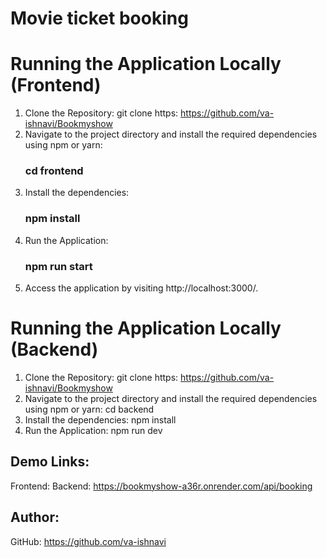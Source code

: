 # Movie ticket booking
# Running the Application Locally (Frontend)
1. Clone the Repository: git clone https: https://github.com/va-ishnavi/Bookmyshow
3. Navigate to the project directory and install the required dependencies using npm or yarn:
   ### cd frontend
4. Install the dependencies:
   ### npm install
5. Run the Application: 
   ### npm run start
6. Access the application by visiting http://localhost:3000/.
   
# Running the Application Locally (Backend)
1. Clone the Repository:
   git clone https: https://github.com/va-ishnavi/Bookmyshow
2. Navigate to the project directory and install the required 
   dependencies using npm or yarn:
   cd backend
3. Install the dependencies:
   npm install
4. Run the Application: 
   npm run dev
## Demo Links:
Frontend:
Backend: https://bookmyshow-a36r.onrender.com/api/booking
   
## Author:
GitHub: https://github.com/va-ishnavi
   


